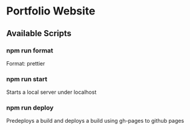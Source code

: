 # Portfolio Website

## Available Scripts

### npm run format

Format: prettier

### npm run start

Starts a local server under localhost

### npm run deploy

Predeploys a build and deploys a build using gh-pages to github pages
